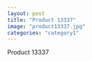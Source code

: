```yaml
---
layout: post
title: "Product 13337"
image: "product13337.jpg"
categories: "category1"
---
```

Product 13337
